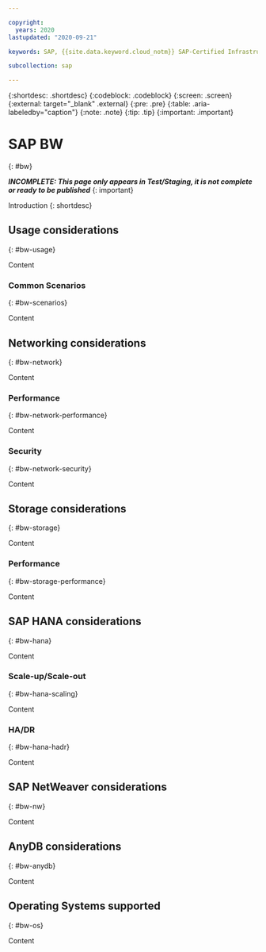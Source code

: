 ```yaml
---

copyright:
  years: 2020
lastupdated: "2020-09-21"

keywords: SAP, {{site.data.keyword.cloud_notm}} SAP-Certified Infrastructure, {{site.data.keyword.ibm_cloud_sap}}, SAP Workloads

subcollection: sap

---
```


{:shortdesc: .shortdesc}
{:codeblock: .codeblock}
{:screen: .screen}
{:external: target="_blank" .external}
{:pre: .pre}
{:table: .aria-labeledby="caption"}
{:note: .note}
{:tip: .tip}
{:important: .important}

# SAP BW
{: #bw}

**_INCOMPLETE: This page only appears in Test/Staging, it is not complete or ready to be published_**
{: important}

Introduction
{: shortdesc}

## Usage considerations
{: #bw-usage}

Content

### Common Scenarios
{: #bw-scenarios}

Content

## Networking considerations
{: #bw-network}

Content

### Performance
{: #bw-network-performance}

Content

### Security
{: #bw-network-security}

Content

## Storage considerations
{: #bw-storage}

Content

### Performance
{: #bw-storage-performance}

Content

## SAP HANA considerations
{: #bw-hana}

Content

### Scale-up/Scale-out
{: #bw-hana-scaling}

Content

### HA/DR
{: #bw-hana-hadr}

Content

## SAP NetWeaver considerations
{: #bw-nw}

Content

## AnyDB considerations
{: #bw-anydb}

Content

## Operating Systems supported
{: #bw-os}

Content
